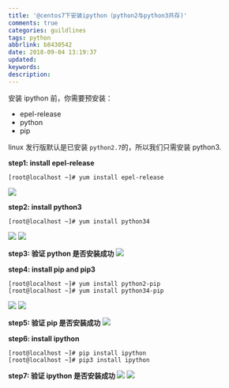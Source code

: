 ```yaml
---
title: '@centos7下安装ipython（python2与python3共存)'
comments: true
categories: guildlines
tags: python
abbrlink: b8430542
date: 2018-09-04 13:19:37
updated:
keywords:
description:
---
```


安装 ipython 前，你需要预安装：
- epel-release
- python
- pip

linux 发行版默认是已安装 `python2.7`的，所以我们只需安装 python3.

**step1: install epel-release**
```shell
[root@localhost ~]# yum install epel-release
```
![](http://ipic-markdown.oss-cn-shanghai.aliyuncs.com/blog/2018-09-04-041745.png)

**step2: install python3**
```shell
[root@localhost ~]# yum install python34
```
![](http://ipic-markdown.oss-cn-shanghai.aliyuncs.com/blog/2018-09-04-042221.png)
![](http://ipic-markdown.oss-cn-shanghai.aliyuncs.com/blog/2018-09-04-042301.png)

**step3: 验证 python 是否安装成功**
![](http://ipic-markdown.oss-cn-shanghai.aliyuncs.com/blog/2018-09-04-042454.png)

**step4: install pip and pip3**
```shell
[root@localhost ~]# yum install python2-pip
[root@localhost ~]# yum install python34-pip
```
![](http://ipic-markdown.oss-cn-shanghai.aliyuncs.com/blog/2018-09-04-042749.png)
![](http://ipic-markdown.oss-cn-shanghai.aliyuncs.com/blog/2018-09-04-042855.png)

**step5: 验证 pip 是否安装成功**
![](http://ipic-markdown.oss-cn-shanghai.aliyuncs.com/blog/2018-09-04-043045.png)

**step6: install ipython**
```shell
[root@localhost ~]# pip install ipython
[root@localhost ~]# pip3 install ipython
```

**step7: 验证 ipython 是否安装成功**
![](http://ipic-markdown.oss-cn-shanghai.aliyuncs.com/blog/2018-09-04-051546.png)
![](http://ipic-markdown.oss-cn-shanghai.aliyuncs.com/blog/2018-09-04-051701.png)

